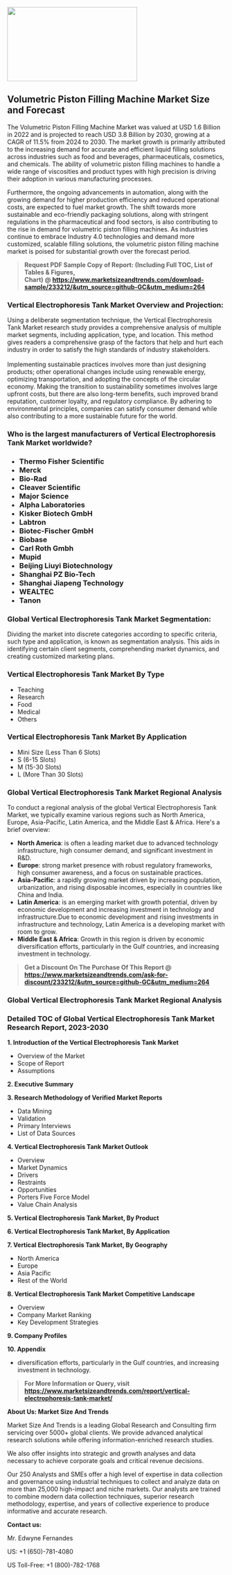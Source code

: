 <p><img class="alignnone size-medium wp-image-20088" src="https://ffe5etoiles.com/wp-content/uploads/2024/12/MST1-300x171.png" alt="" width="300" height="171" /></p><h2>Volumetric Piston Filling Machine Market Size and Forecast</h2><p>The Volumetric Piston Filling Machine Market was valued at USD 1.6 Billion in 2022 and is projected to reach USD 3.8 Billion by 2030, growing at a CAGR of 11.5% from 2024 to 2030. The market growth is primarily attributed to the increasing demand for accurate and efficient liquid filling solutions across industries such as food and beverages, pharmaceuticals, cosmetics, and chemicals. The ability of volumetric piston filling machines to handle a wide range of viscosities and product types with high precision is driving their adoption in various manufacturing processes.</p><p>Furthermore, the ongoing advancements in automation, along with the growing demand for higher production efficiency and reduced operational costs, are expected to fuel market growth. The shift towards more sustainable and eco-friendly packaging solutions, along with stringent regulations in the pharmaceutical and food sectors, is also contributing to the rise in demand for volumetric piston filling machines. As industries continue to embrace Industry 4.0 technologies and demand more customized, scalable filling solutions, the volumetric piston filling machine market is poised for substantial growth over the forecast period.</p></p><blockquote id="" class=""><strong>Request PDF Sample Copy of Report: (Including Full TOC, List of Tables &amp; Figures, Chart)&nbsp;@&nbsp;<strong><a href="https://www.marketsizeandtrends.com/download-sample/233212/&utm_source=github-GC&utm_medium=264" target="_blank">https://www.marketsizeandtrends.com/download-sample/233212/&utm_source=github-GC&utm_medium=264</a></strong></strong></blockquote><h3 id="" class="">Vertical Electrophoresis Tank Market&nbsp;Overview and Projection:</h3><p id="" class="">Using a deliberate segmentation technique, the Vertical Electrophoresis Tank Market research study provides a comprehensive analysis of multiple market segments, including application, type, and location. This method gives readers a comprehensive grasp of the factors that help and hurt each industry in order to satisfy the high standards of industry stakeholders. <br /> <br />Implementing sustainable practices involves more than just designing products; other operational changes include using renewable energy, optimizing transportation, and adopting the concepts of the circular economy. Making the transition to sustainability sometimes involves large upfront costs, but there are also long-term benefits, such improved brand reputation, customer loyalty, and regulatory compliance. By adhering to environmental principles, companies can satisfy consumer demand while also contributing to a more sustainable future for the world.</p><h3 id="" class="">Who is the largest manufacturers of&nbsp;Vertical Electrophoresis Tank Market worldwide?</h3><h3 class=""><p><ul><li>Thermo Fisher Scientific </li><li> Merck </li><li> Bio-Rad </li><li> Cleaver Scientific </li><li> Major Science </li><li> Alpha Laboratories </li><li> Kisker Biotech GmbH </li><li> Labtron </li><li> Biotec-Fischer GmbH </li><li> Biobase </li><li> Carl Roth Gmbh </li><li> Mupid </li><li> Beijing Liuyi Biotechnology </li><li> Shanghai PZ Bio-Tech </li><li> Shanghai Jiapeng Technology </li><li> WEALTEC </li><li> Tanon</li></ul></p></h3><h3 id="" class="">Global&nbsp;Vertical Electrophoresis Tank Market Segmentation:</h3><p id="" class="">Dividing the market into discrete categories according to specific criteria, such type and application, is known as segmentation analysis. This aids in identifying certain client segments, comprehending market dynamics, and creating customized marketing plans.</p><h3 id="" class="">Vertical Electrophoresis Tank Market&nbsp;By Type</h3><p><p><ul><li>Teaching</li><li> Research</li><li> Food</li><li> Medical</li><li> Others</p></li></ul></p></p><h3 id="" class="">Vertical Electrophoresis Tank Market&nbsp;By Application</h3><p class=""><p><ul><li>Mini Size (Less Than 6 Slots)</li><li> S (6-15 Slots)</li><li> M (15-30 Slots)</li><li> L (More Than 30 Slots)</li></ul></p></p><h3 id="" class="">Global Vertical Electrophoresis Tank Market Regional Analysis</h3><p id="" class="">To conduct a regional analysis of the global Vertical Electrophoresis Tank Market, we typically examine various regions such as North America, Europe, Asia-Pacific, Latin America, and the Middle East &amp; Africa. Here's a brief overview:</p><ul><li><strong>North America</strong>: is often a leading market due to advanced technology infrastructure, high consumer demand, and significant investment in R&amp;D.</li><li><strong>Europe</strong>: strong market presence with robust regulatory frameworks, high consumer awareness, and a focus on sustainable practices.</li><li><strong>Asia-Pacific</strong>: a rapidly growing market driven by increasing population, urbanization, and rising disposable incomes, especially in countries like China and India.</li><li><strong>Latin America</strong>: is an emerging market with growth potential, driven by economic development and increasing investment in technology and infrastructure.Due to economic development and rising investments in infrastructure and technology, Latin America is a developing market with room to grow.</li><li><strong>Middle East &amp; Africa</strong>: Growth in this region is driven by economic diversification efforts, particularly in the Gulf countries, and increasing investment in technology.</li></ul><blockquote id="" class=""><strong>Get a Discount On The Purchase Of This Report @ <strong><a href="https://www.marketsizeandtrends.com/ask-for-discount/233212/&utm_source=github-GC&utm_medium=264" target="_blank">https://www.marketsizeandtrends.com/ask-for-discount/233212/&utm_source=github-GC&utm_medium=264</a></strong></strong></blockquote><h3 id="" class="">Global Vertical Electrophoresis Tank Market Regional Analysis</h3><h3 id="" class="">Detailed TOC of Global Vertical Electrophoresis Tank Market Research Report, 2023-2030</h3><p id="" class=""><strong>1. Introduction of the Vertical Electrophoresis Tank Market</strong></p><ul><li>Overview of the Market</li><li>Scope of Report</li><li>Assumptions</li></ul><p id="" class=""><strong>2. Executive Summary</strong></p><p id="" class=""><strong>3. Research Methodology of Verified Market Reports</strong></p><ul><li>Data Mining</li><li>Validation</li><li>Primary Interviews</li><li>List of Data Sources</li></ul><p id="" class=""><strong>4. Vertical Electrophoresis Tank Market Outlook</strong></p><ul><li>Overview</li><li>Market Dynamics</li><li>Drivers</li><li>Restraints</li><li>Opportunities</li><li>Porters Five Force Model</li><li>Value Chain Analysis</li></ul><p id="" class=""><strong>5. Vertical Electrophoresis Tank Market, By Product</strong></p><p id="" class=""><strong>6. Vertical Electrophoresis Tank Market, By Application</strong></p><p id="" class=""><strong>7. Vertical Electrophoresis Tank Market, By Geography</strong></p><ul><li>North America</li><li>Europe</li><li>Asia Pacific</li><li>Rest of the World</li></ul><p id="" class=""><strong>8. Vertical Electrophoresis Tank Market Competitive Landscape</strong></p><ul><li>Overview</li><li>Company Market Ranking</li><li>Key Development Strategies</li></ul><p id="" class=""><strong>9. Company Profiles</strong></p><p id="" class=""><strong>10. Appendix</strong></p><ul><li>diversification efforts, particularly in the Gulf countries, and increasing investment in technology.</li></ul><blockquote id="" class=""><strong>For More Information or Query, visit <strong><strong><a href="https://www.marketsizeandtrends.com/report/vertical-electrophoresis-tank-market/" target="_blank">https://www.marketsizeandtrends.com/report/vertical-electrophoresis-tank-market/</a></strong></strong></strong></blockquote><p id="" class=""><strong>About Us: Market Size And Trends</strong></p><p id="" class="">Market Size And Trends is a leading Global Research and Consulting firm servicing over 5000+ global clients. We provide advanced analytical research solutions while offering information-enriched research studies.</p><p id="" class="">We also offer insights into strategic and growth analyses and data necessary to achieve corporate goals and critical revenue decisions.</p><p id="" class="">Our 250 Analysts and SMEs offer a high level of expertise in data collection and governance using industrial techniques to collect and analyze data on more than 25,000 high-impact and niche markets. Our analysts are trained to combine modern data collection techniques, superior research methodology, expertise, and years of collective experience to produce informative and accurate research.</p><p id="" class=""><strong>Contact us:</strong></p><p id="" class="">Mr. Edwyne Fernandes</p><p id="" class="">US: +1 (650)-781-4080</p><p id="" class="">US Toll-Free: +1 (800)-782-1768</p>

